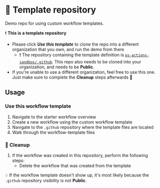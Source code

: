 # :rocket: Template repository

Demo repo for using custom workflow templates.

:exclamation: **This is a template repository**
- Please click ***Use this template*** to clone the repo into a different organization that you own, and run the demo from there
  - :exclamation: The repository containing the template definition is [`ps-actions-sandbox/.github`](https://github.com/ps-actions-sandbox/.github). This repo also needs to be cloned into your organization, and needs to be **Public**.
- If you're unable to use a different organization, feel free to use this one. Just make sure to complete the **Cleanup** steps afterwards :house_with_garden:

## Usage

### Use this workflow template

1. Navigate to the starter workflow overview
1. Create a new workflow using the custom workflow template
1. Navigate to the `.github` repository where the template files are located
1. Walk through the workflow-template files

### :house_with_garden: Cleanup
1. If the workflow was created in this repository, perform the following steps:
    - Delete the workflow that was created from the template

:bulb: If the workflow template doesn't show up, it's most likely because the `.github` repository visibility is not **Public**.
